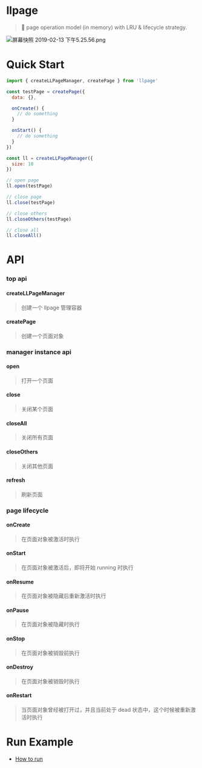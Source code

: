 # llpage

> 🚀 page operation model (in memory) with LRU & lifecycle strategy.

![屏幕快照 2019-02-13 下午5.25.56.png](https://intranetproxy.alipay.com/skylark/lark/0/2019/png/1429/1550050126197-a6728f55-56a7-46f7-9427-ae0f56095c7b.png) 

# Quick Start

```javascript
import { createLLPageManager, createPage } from 'llpage'

const testPage = createPage({
  data: {},

  onCreate() {
    // do something
  }

  onStart() {
    // do something
  }
})

const ll = createLLPageManager({
  size: 10
})

// open page
ll.open(testPage)

// close page
ll.close(testPage)

// close others
ll.closeOthers(testPage)

// close all
ll.closeAll()
```

# API

### top api

#### createLLPageManager

> 创建一个 llpage 管理容器

#### createPage

> 创建一个页面对象

### manager instance api

#### open

> 打开一个页面

#### close

> 关闭某个页面

#### closeAll

> 关闭所有页面

#### closeOthers

> 关闭其他页面

#### refresh

> 刷新页面

### page lifecycle

#### onCreate

> 在页面对象被激活时执行

#### onStart

> 在页面对象被激活后，即将开始 running 时执行

#### onResume

> 在页面对象被隐藏后重新激活时执行

#### onPause

> 在页面对象被隐藏时执行

#### onStop

> 在页面对象被销毁前执行

#### onDestroy

> 在页面对象被销毁时执行

#### onRestart

> 当页面对象曾经被打开过，并且当前处于 dead 状态中，这个时候被重新激活时执行

# Run Example

* [How to run](./examples/README.md)
